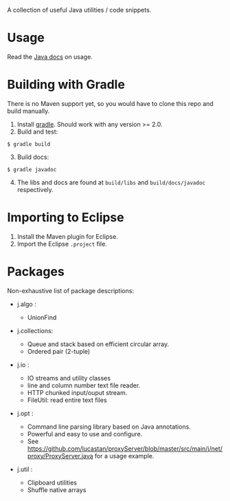 A collection of useful Java utilities / code snippets.

Usage
=====
Read the [Java docs](http://lucastan.github.io/java-utils/0.1.0-SNAPSHOT/index.html) on usage.

Building with Gradle
====================
There is no Maven support yet, so you would have to clone this repo and build manually.

1. Install [gradle](http://www.gradle.org). Should work with any version >= 2.0.
2. Build and test:
```shell
$ gradle build
```
3. Build docs:
```shell
$ gradle javadoc
```
4. The libs and docs are found at `build/libs` and `build/docs/javadoc` respectively.

Importing to Eclipse
====================
1. Install the Maven plugin for Eclipse.
2. Import the Eclipse `.project` file.

Packages
========
Non-exhaustive list of package descriptions:

- j.algo :
    - UnionFind


- j.collections:
    - Queue and stack based on efficient circular array.
    - Ordered pair (2-tuple)


- j.io :
    - IO streams and utility classes
    - line and column number text file reader.
    - HTTP chunked input/ouput stream.
    - FileUtil: read entire text files


- j.opt :
    - Command line parsing library based on Java annotations.
    - Powerful and easy to use and configure.
    - See https://github.com/lucastan/proxyServer/blob/master/src/main/j/net/proxy/ProxyServer.java
    for a usage example.


- j.util :
    - Clipboard utilities
    - Shuffle native arrays


